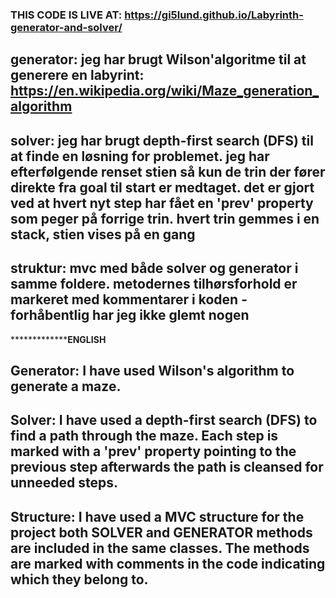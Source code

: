 ### THIS CODE IS LIVE AT: https://gi5lund.github.io/Labyrinth-generator-and-solver/ ###

## generator: jeg har brugt Wilson'algoritme  til at generere en labyrint: https://en.wikipedia.org/wiki/Maze_generation_algorithm

## solver: jeg har brugt depth-first search (DFS) til at finde en løsning for problemet. jeg har efterfølgende renset stien så kun de trin der fører direkte fra goal til start er medtaget. det er gjort ved at hvert nyt step har fået en 'prev' property som peger på forrige trin. hvert trin gemmes i en stack, stien vises på en gang

## struktur: mvc med både solver og generator i samme foldere. metodernes tilhørsforhold er markeret med kommentarer i koden - forhåbentlig har jeg ikke glemt nogen

*******************************ENGLISH******************
## Generator: I have used Wilson's algorithm  to generate a maze.

## Solver: I have used a depth-first search (DFS) to find a path through the maze. Each step is marked with a 'prev' property pointing to the previous step afterwards the path is cleansed for unneeded steps.

## Structure: I have used a MVC structure  for the project both SOLVER and GENERATOR methods are included in the same classes. The methods are marked with comments in the code indicating which they belong to.